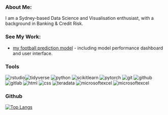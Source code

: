 ### About Me:

I am a Sydney-based Data Science and Visualisation enthusiast, with a background in Banking & Credit Risk.

### See My Work:
- [my football prediction model](https://github.com/ilchef/international_football_prediction_model) - including model performance dashboard and user interface.

### Tools

<img src="https://img.shields.io/badge/rstudio-75AADB?style=for-the-badge&logo=rstudio&logoColor=white" alt="rstudio" /><img src="https://img.shields.io/badge/tidyverse-1A162D?style=for-the-badge&logo=tidyverse&logoColor=white" alt="tidyverse" />
<img src="https://img.shields.io/badge/python-3776AB?style=for-the-badge&logo=python&logoColor=white" alt="python" />
<img src="https://img.shields.io/badge/scikitlearn-F7931E?style=for-the-badge&logo=scikitlearn&logoColor=white" alt="scikitlearn" />
<img src="https://img.shields.io/badge/pytorch-EE4C2C?style=for-the-badge&logo=pytorch&logoColor=white" alt="pytorch" />
<img src="https://img.shields.io/badge/git-F05032?style=for-the-badge&logo=git&logoColor=white" alt="git" />
<img src="https://img.shields.io/badge/github-181717?style=for-the-badge&logo=github&logoColor=white" alt="github" />
<img src = "https://img.shields.io/badge/GitLab-330F63?style=for-the-badge&logo=gitlab&logoColor=white" alt ="gitlab" />
<img src="https://img.shields.io/badge/HTML-E34F26?style=for-the-badge&logo=html5&logoColor=white" alt="html" />
<img src="https://img.shields.io/badge/css-1572B6?style=for-the-badge&logo=css3&logoColor=white" alt="css" />
<img src="https://img.shields.io/badge/teradata-F37440?style=for-the-badge&logo=teradata&logoColor=white" alt="teradata" />
<img src="https://img.shields.io/badge/excel-217346?style=for-the-badge&logo=microsoftexcel&logoColor=white" alt="microsoftexcel" />
<img src="https://img.shields.io/badge/Tableau-E97627?style=for-the-badge&logo=Tableau&logoColor=white" alt="microsoftexcel" />

### Github 
[![Top Langs](https://github-readme-stats.vercel.app/api/top-langs/?username=ilchef&layout=demo)](https://github.com/ilchef/github-readme-stats)



